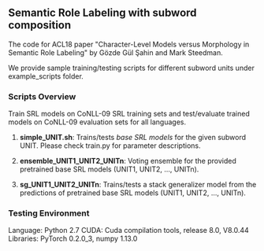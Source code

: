 ## Semantic Role Labeling with subword composition

The code for ACL18 paper "Character-Level Models versus Morphology in Semantic Role Labeling" by Gözde Gül Şahin and Mark Steedman.

We provide sample training/testing scripts for different subword units under example_scripts folder.

### Scripts Overview 
Train SRL models on CoNLL-09 SRL training sets and test/evaluate trained models on CoNLL-09 evaluation sets for all languages. 

1. **simple_UNIT.sh**: Trains/tests *base SRL models* for the given subword UNIT. Please check train.py for parameter descriptions.

2. **ensemble_UNIT1_UNIT2_UNITn**: Voting ensemble for the provided pretrained base SRL models (UNIT1, UNIT2, ..., UNITn). 

3. **sg_UNIT1_UNIT2_UNITn**: Trains/tests a stack generalizer model from the predictions of pretrained base SRL models (UNIT1, UNIT2, ..., UNITn). 

### Testing Environment

Language: Python 2.7
CUDA: Cuda compilation tools, release 8.0, V8.0.44
Libraries: PyTorch 0.2.0_3, numpy 1.13.0






